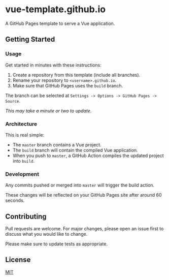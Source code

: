 # vue-template.github.io

A GitHub Pages template to serve a Vue application.

## Getting Started

### Usage

Get started in minutes with these instructions:

1. Create a repository from this template (include all branches).
2. Rename your repository to `<username>.github.io`.
3. Make sure that GitHub Pages uses the `build` branch. 

The branch can be selected at `Settings -> Options -> GitHub Pages -> Source`.

*This may take a minute or two to update*.

### Architecture

This is real simple:

- The `master` branch contains a Vue project.
- The `build` branch will contain the compiled Vue application.
- When you push to `master`, a GitHub Action compiles the updated project into `build`.

### Development

Any commits pushed or merged into `master` will trigger the build action.

These changes will be reflected on your GitHub Pages site after around 60 seconds.

## Contributing

Pull requests are welcome. For major changes, please open an issue first to discuss what you would like to change.

Please make sure to update tests as appropriate.

## License

[MIT](https://choosealicense.com/licenses/mit/)
